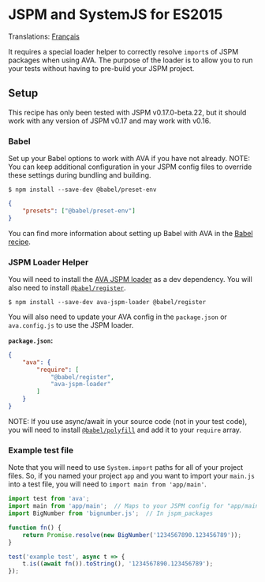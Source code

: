 # JSPM and SystemJS for ES2015

Translations: [Français](https://github.com/avajs/ava-docs/blob/master/fr_FR/docs/recipes/jspm-systemjs.md)

It requires a special loader helper to correctly resolve `import`s of JSPM packages when using AVA. The purpose of the loader is to allow you to run your tests without having to pre-build your JSPM project.

## Setup

This recipe has only been tested with JSPM v0.17.0-beta.22, but it should work with any version of JSPM v0.17 and may work with v0.16.

### Babel

Set up your Babel options to work with AVA if you have not already. NOTE: You can keep additional configuration in your JSPM config files to override these settings during bundling and building.

```
$ npm install --save-dev @babel/preset-env
```

```json
{
	"presets": ["@babel/preset-env"]
}
```

You can find more information about setting up Babel with AVA in the [Babel recipe](babel.md).

### JSPM Loader Helper

You will need to install the [AVA JSPM loader](https://github.com/skorlir/ava-jspm-loader) as a dev dependency. You will also need to install [`@babel/register`](https://www.npmjs.com/package/@babel/register).

```
$ npm install --save-dev ava-jspm-loader @babel/register
```
You will also need to update your AVA config in the `package.json` or `ava.config.js` to use the JSPM loader.

**`package.json`:**

```json
{
	"ava": {
		"require": [
			"@babel/register",
			"ava-jspm-loader"
		]
	}
}
```

NOTE: If you use async/await in your source code (not in your test code), you will need to install [`@babel/polyfill`](https://www.npmjs.com/package/@babel/polyfill) and add it to your `require` array.

### Example test file

Note that you will need to use `System.import` paths for all of your project files. So, if you named your project `app` and you want to import your `main.js` into a test file, you will need to `import main from 'app/main'`.

```js
import test from 'ava';
import main from 'app/main';  // Maps to your JSPM config for "app/main.js"
import BigNumber from 'bignumber.js';  // In jspm_packages

function fn() {
	return Promise.resolve(new BigNumber('1234567890.123456789'));
}

test('example test', async t => {
	t.is((await fn()).toString(), '1234567890.123456789');
});
```
